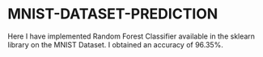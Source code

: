 # MNIST-DATASET-PREDICTION

Here I have implemented Random Forest Classifier available in the sklearn library on the MNIST Dataset. I obtained an accuracy of 96.35%.
